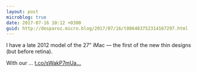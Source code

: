 ```yaml
---
layout: post
microblog: true
date: 2017-07-16 10:12 +0300
guid: http://desparoz.micro.blog/2017/07/16/t886483752314167297.html
---
```

I have a late 2012 model of the 27” iMac — the first of the new thin designs (but before retina). 

 With our ... [t.co/sWakP7mUa...](https://t.co/sWakP7mUay)
